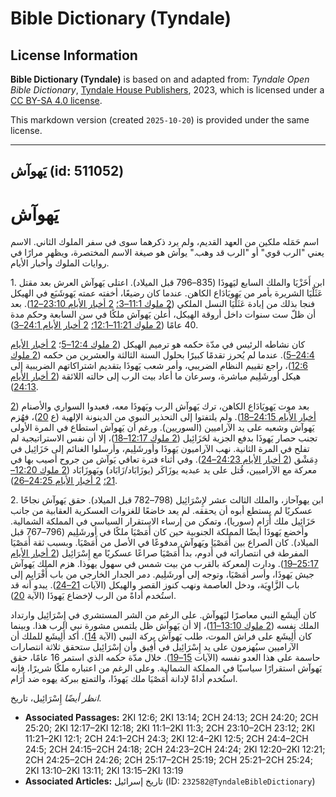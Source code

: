 # Bible Dictionary (Tyndale)

## License Information

**Bible Dictionary (Tyndale)** is based on and adapted from: _Tyndale Open Bible Dictionary_, [Tyndale House Publishers](https://tyndaleopenresources.com/), 2023, which is licensed under a [CC BY-SA 4.0 license](https://creativecommons.org/licenses/by-sa/4.0/legalcode.en).

This markdown version (created `2025-10-20`) is provided under the same license.



--------------------------------

## يَهوآش (id: 511052)

يَهوآش
======

اسم حَمَله ملكين من العهد القديم، ولم يرد ذكرهما سوى في سفر الملوك الثاني. الاسم يعني "الرب قوي" أو "الرب قد وهب." يوآش هو صيغة الاسم المختصرة، ويظهر مرارًا في روايات الملوك وأخبار الأيام.

1\. ابن أَخَزْيَا والملك السابع ليَهوذَا (835–796 قبل الميلاد). اعتلى يَهوآش العرش بعد مقتل عَثَلْيَا الشريرة بأمر من يَهويَادَاع الكاهن. عندما كان رضيعًا، أخفته عمته يَهوشَبَع في الهيكل فنجا بذلك من إبادة عَثَلْيَا النسل الملكي ([2 ملوك 11:1–3؛](https://ref.ly/2Kgs11:1-2Kgs11:3) [2 أخبار الأيام 23:10–12](https://ref.ly/2Chr23:10-2Chr23:12)). بعد أن ظلّ ست سنوات داخل أروقة الهيكل، أُعلن يَهوآش ملكًا في سن السابعة وحكم مدة 40 عامًا ([2 ملوك 11:21–12:1؛](https://ref.ly/2Kgs11:21-2Kgs12:1) [2 أخبار الأيام 24:1–3](https://ref.ly/2Chr24:1-2Chr24:3)).

كان نشاطه الرئيس في مدّة حكمه هو ترميم الهيكل ([2 ملوك 12:4–5](https://ref.ly/2Kgs12:4-2Kgs12:5)؛ [2 أخبار الأيام 24:4–5](https://ref.ly/2Chr24:4-2Chr24:5)). عندما لم يُحرز تقدمًا كبيرًا بحلول السنة الثالثة والعشرين من حكمه ([2 ملوك 12:6](https://ref.ly/2Kgs12:6))، راجع تقييم النظام الضريبي، وأمر شعب يَهوذَا بتقديم اشتراكاتهم الضريبية إلى هيكل أورشَلِيم مباشرة، وسرعان ما أعاد بيت الرب إلى حالته اللائقة ([2 أخبار الأيام 24:13](https://ref.ly/2Chr24:13)).

بعد موت يَهويَادَاع الكاهن، ترك يَهوآش الرب ويَهوذَا معه، فعبدوا السواري والأصنام ([2 أخبار الأيام 24:15–18](https://ref.ly/2Chr24:15-2Chr24:18)). ولم يلتفتوا إلى التحذير النبوي من الدينونة الإلهية (ع [20](https://ref.ly/2Chr24:20))، فهُزم يَهوآش وشعبه على يد الآراميين (السوريين). ورغم أن يَهوآش استطاع في المرة الأولى تجنب حصار يَهوذَا بدفع الجزية لحَزَائِيل ([2 ملوك 12:17–18](https://ref.ly/2Kgs12:17-2Kgs12:18))، إلا أن نفس الاستراتيجية لم تفلح في المرة الثانية. نهب الآراميون يَهوذَا وأورشَلِيم، وأرسلوا الغنائم إلى حَزَائِيل في دِمَشْق ([2 أخبار الأيام 24:23–24](https://ref.ly/2Chr24:23-2Chr24:24)). وفي أثناء فترة تعافي يَوآش من جروح أصيب بها في معركة مع الآراميين، قُتل على يد عبديه يوزَاكَر (يوزَابَاد/زَابَاد) ويَهوزَابَاد ([2 ملوك 12:20–21؛](https://ref.ly/2Kgs12:20-2Kgs12:21) [2 أخبار الأيام 24:25–26](https://ref.ly/2Chr24:25-2Chr24:26)).

2\. ابن يهوآحاز، والملك الثالث عشر لإِسْرَائِيل (798–782 قبل الميلاد). حقق يَهوآش نجاحًا عسكريًا لم يستطع أبوه أن يحققه. لم يعد خاضعًا للغزوات العسكرية العقابية من جانب حَزَائِيل ملك أَرَام (سوريا)، وتمكن من إرساء الاستقرار السياسي في المملكة الشمالية. وأخضع يَهوذَا أيضًا المملكة الجنوبية حين كان أَمَصْيَا ملكًا في أورشَلِيم (796–767 قبل الميلاد). كان الصراع بين أَمَصْيَا ويَهوآش مدفوعًا في الأصل من أَمَصْيَا. وبسبب ثقة أَمَصْيَا المفرطة في انتصاراته في أَدوم، بدأ أَمَصْيَا صراعًا عسكريًا مع إِسْرَائِيل ([2 أخبار الأيام 25:17–19](https://ref.ly/2Chr25:17-2Chr25:19)). ودارت المعركة بالقرب من بيت شمس في سهول يهوذا. هزم الملك يَهوآش جيش يَهوذَا، وأسر أَمَصْيَا، وتوجه إلى أورشَلِيم. دمر الجدار الخارجي من باب أَفْرَايِم إلى باب الزَّاوِيَة، ودخل العاصمة ونهب كنوز القصر والهيكل (الآيات [21–24](https://ref.ly/2Chr25:21-2Chr25:24)). يبدو أنه قد استُخدم أداةً من الرب لإخضاع يَهوذَا (الآية [20](https://ref.ly/2Chr25:20)).

كان أَلِيشَع النبي معاصرًا ليَهوآش. على الرغم من الشر المستشري في إِسْرَائِيل وارتداد الملك نفسه ([2 ملوك 13:10–11](https://ref.ly/2Kgs13:10-2Kgs13:11))، إلا أن يَهوآش ظل يلتمس مشورة نبي الرب هذا. وبينما كان أَلِيشَع على فراش الموت، طلب يَهوآش بركة النبي (الآية [14](https://ref.ly/2Kgs13:14)). أكد أَلِيشَع للملك أن الآراميين سيُهزمون على يد إِسْرَائِيل في أَفِيق وأن إِسْرَائِيل ستحقق ثلاثة انتصارات حاسمة على هذا العدو نفسه (الآيات [15–19](https://ref.ly/2Kgs13:15-2Kgs13:19)). خلال مدّة حكمه الذي استمر 16 عامًا، حقق يَهوآش استقرارًا سياسيًا في المملكة الشمالية. وعلى الرغم من اعتباره ملكًا شريرًا، فإنه استُخدم أداةً لإدانة أَمَصْيَا ملك يَهوذَا، والتمتع ببركة يهوه ضد أَرَام.

*انظر أيضًا* إِسْرَائِيل، تاريخ.

* **Associated Passages:** 2KI 12:6; 2KI 13:14; 2CH 24:13; 2CH 24:20; 2CH 25:20; 2KI 12:17–2KI 12:18; 2KI 11:1–2KI 11:3; 2CH 23:10–2CH 23:12; 2KI 11:21–2KI 12:1; 2CH 24:1–2CH 24:3; 2KI 12:4–2KI 12:5; 2CH 24:4–2CH 24:5; 2CH 24:15–2CH 24:18; 2CH 24:23–2CH 24:24; 2KI 12:20–2KI 12:21; 2CH 24:25–2CH 24:26; 2CH 25:17–2CH 25:19; 2CH 25:21–2CH 25:24; 2KI 13:10–2KI 13:11; 2KI 13:15–2KI 13:19
* **Associated Articles:** تاريخ إسرائيل (ID: `232582@TyndaleBibleDictionary`)

